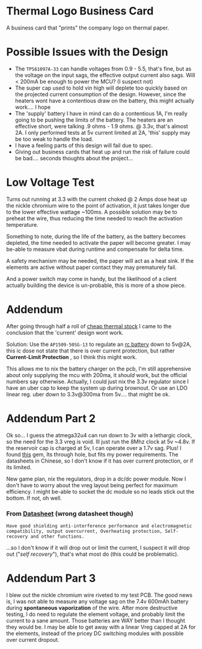 

# Thermal Logo Business Card
A business card that "prints" the company logo on thermal paper.


# Possible Issues with the Design
- The `TPS61097A-33` can handle voltages from 0.9 - 5.5, that's fine, but as the voltage on the input sags, the effective output current also sags. Will < 200mA be enough to power the MCU? (I suspect not)
- The super cap used to hold vin high will deplete too quickly based on the projected current consumption of the design. However, since the heaters wont have a contentious draw on the battery, this might actually work.... I hope
- The 'supply' battery I have in mind can do a contentious 1A, I'm really going to be pushing the limits of the battery. The heaters are an effective short, were talking .9 ohms - 1.9 ohms. @ 3.3v, that's almost 2A. I only performed tests at 5v current limited at 2A, 'this' supply may be too weak to handle the load.
- I have a feeling parts of this design will fail due to spec.
- Giving out business cards that heat up and run the risk of failure could be bad.... seconds thoughts about the project...

# Low Voltage Test

Turns out running at 3.3 with the current choked @ 2 Amps dose heat up the nickle chromium wire to the point of activation, it just takes longer due to the lower effective wattage ~100ms. A possible solution may be to preheat the wire, thus reducing the time needed to reach the activation temperature.

Something to note, during the life of the battery, as the battery becomes depleted, the time needed to activate the paper will become greater. I may be-able to measure vbat during runtime and compensate for delta time.

A safety mechanism may be needed, the paper will act as a heat sink. If the elements are active without paper contact they may prematurely fail.

And a power switch may come in handy, but the likelihood of a client actually building the device is un-probable, this is more of a show piece.

# Addendum

After going through half a roll of [cheap thermal stock](https://www.amazon.com/POS1-Thermal-Paper-diameter-CORELESS/dp/B0785M4982) I came to the conclusion that the 'current' design wont work. 

Solution: Use the `AP1509-50SG-13` to regulate an [rc battery](https://www.amazon.com/Blomiky-1500mAh-Battery-Charger-Helicopter/dp/B07DNCK7V2/) down to 5v@2A, this ic dose not state that there is over current protection, but rather **Current-Limit Protection** , so I think this might work. 

This allows me to nix the battery charger on the pcb, I'm still apprehensive about only supplying the mcu with 200ma, it *should* work, but the official numbers say otherwise. Actually, I could just nix the 3.3v regulator since I have an uber cap to keep the system up during brownout. Or use an LDO linear reg. uber down to 3.3v@300ma from 5v.... that might be ok.

# Addendum Part 2
Ok so... I guess the atmega32u4 can run down to 3v with a lethargic clock, so the need for the 3.3 vreg is void. Ill just run the 8Mhz clock at 5v ~4.8v. If the reservoir cap is charged at 5v, I can operate over a 1.7v sag. Plus! I found [this](https://www.digikey.com/en/products/detail/henlv-power/WRD05S05-10W/15780166) gem, Its through hole, but fits my power requirements. The datasheets in Chinese, so I don't know if it has over current protection, or if its limited. 

New game plan, nix the regulators, drop in a dc/dc power module. Now I don't have to worry about the vreg layout being perfect for maximum efficiency. I might be-able to socket the dc module so no leads stick out the bottom. If not, oh well.

### From [Datasheet](http://www.henlv.com.cn/kin/php/upload/20200924/1600919314377087.pdf) (wrong datasheet though)
`Have good shielding anti-interference performance and electromagnetic compatibility, output overcurrent,
Overheating protection, Self-recovery and other functions.`

...so I don't know if it will drop out or limit the current, I suspect it will drop out ("*self recovery*"), that's what most do (this could be problematic).

# Addendum Part 3
I blew out the nickle chromium wire riveted to my test PCB. The good news is, I was not able to measure any voltage sag on the 7.4v 600mAh battery during **spontaneous vaporization** of the wire. After more destructive testing, I do need to regulate the element voltage, and probably limit the current to a sane amount. Those batteries are WAY better than I thought they would be. I may be able to get away with a linear Vreg capped at 2A for the elements, instead of the pricey DC switching modules with possible over current dropout. 
